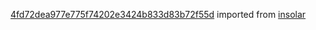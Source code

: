 [4fd72dea977e775f74202e3424b833d83b72f55d](https://github.com/insolar/insolar/commit/4fd72dea977e775f74202e3424b833d83b72f55d) imported from [insolar](https://github.com/insolar/insolar)
